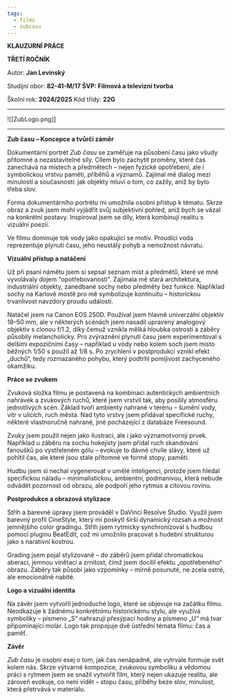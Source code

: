 ```yaml
---
tags:
  - films
  - zubcasu
---
```

**KLAUZURNÍ PRÁCE**

**TŘETÍ ROČNÍK**

Autor: 	**Jan Levínský**

Studijní obor: **82-41-M/17 ŠVP: Filmová a televizní tvorba**

Školní rok: **2024/2025**                            Kód třídy: **22G**

---
![[ZubLogo.png]]

---

**Zub času – Koncepce a tvůrčí záměr**

Dokumentární portrét *Zub času* se zaměřuje na působení času jako všudy přítomné a nezastavitelné síly. Cílem bylo zachytit proměny, které čas zanechává na místech a předmětech – nejen fyzické opotřebení, ale i symbolickou vrstvu paměti, příběhů a významů. Zajímal mě dialog mezi minulostí a současností: jak objekty mluví o tom, co zažily, aniž by bylo třeba slov. 

Forma dokumentárního portrétu mi umožnila osobní přístup k tématu. Skrze obraz a zvuk jsem mohl vyjádřit svůj subjektivní pohled, aniž bych se vázal na konkrétní postavy. Inspiroval jsem se díly, která kombinují realitu s vizuální poezií.

Ve filmu dominuje tok vody jako opakující se motiv. Proudící voda reprezentuje plynutí času, jeho neustálý pohyb a nemožnost návratu.

**Vizuální přístup a natáčení**

Už při psaní námětu jsem si sepsal seznam míst a předmětů, které ve mně vyvolávaly dojem "opotřebovanosti". Zajímala mě stará architektura, industriální objekty, zanedbané sochy nebo předměty bez funkce. Například sochy na Karlově mostě pro mě symbolizuje kontinuitu – historickou trvanlivost navzdory proudu událostí.

Natáčel jsem na Canon EOS 250D. Používal jsem hlavně univerzální objektiv 18–50 mm, ale v některých scénách jsem nasadil upravený analogový objektiv s clonou f/1.2, díky čemuž vznikla mělká hloubka ostrosti a záběry působily melancholicky. Pro zvýraznění plynutí času jsem experimentoval s delšími expozičními časy – například u vody nebo kolem soch jsem místo běžných 1/50 s použil až 1/8 s. Po zrychlení v postprodukci vznikl efekt „duchů“, tedy rozmazaného pohybu, který podtrhl pomíjivost zachyceného okamžiku.

**Práce se zvukem**

Zvuková složka filmu je postavená na kombinaci autentických ambientních nahrávek a zvukových ruchů, které jsem vrstvil tak, aby posílily atmosféru jednotlivých scén. Základ tvoří ambienty nahrané v terénu – šumění vody, vítr v ulicích, ruch města. Nad tyto vrstvy jsem přidával specifické ruchy, některé vlastnoručně nahrané, jiné pocházející z databáze Freesound.

Zvuky jsem použil nejen jako ilustraci, ale i jako významotvorný prvek. Například u záběru na sochu hokejisty jsem přidal ruch skandování fanoušků po vystřeleném gólu – evokuje to dávné chvíle slávy, které už pohltil čas, ale které jsou stále přítomné ve formě stopy, paměti.

Hudbu jsem si nechal vygenerovat v umělé inteligenci, protože jsem hledal specifickou náladu – minimalistickou, ambientní, podmanivou, která nebude odvádět pozornost od obrazu, ale podpoří jeho rytmus a citovou rovinu.

**Postprodukce a obrazová stylizace**

Střih a barevné úpravy jsem prováděl v DaVinci Resolve Studio. Využil jsem barevný profil CineStyle, který mi poskytl širší dynamický rozsah a možnost jemnějšího color gradingu. Střih jsem rytmicky synchronizoval s hudbou pomocí pluginu BeatEdit, což mi umožnilo pracovat s hudební strukturou jako s narativní kostrou.

Grading jsem pojal stylizovaně – do záběrů jsem přidal chromatickou aberaci, jemnou vinětaci a zrnitost, čímž jsem docílil efektu „opotřebeného“ obrazu. Záběry tak působí jako vzpomínky – mírně posunuté, ne zcela ostré, ale emocionálně nabité.

**Logo a vizuální identita**

Na závěr jsem vytvořil jednoduché logo, které se objevuje na začátku filmu. Neodkazuje k žádnému konkrétnímu historickému stylu, ale využívá symboliky – písmeno „S“ nahrazují přesýpací hodiny a písmeno „U“ má tvar připomínající molár. Logo tak propojuje dvě ústřední témata filmu: čas a paměť.

**Závěr**

*Zub času* je osobní esej o tom, jak čas nenápadně, ale vytrvale formuje svět kolem nás. Skrze výtvarné kompozice, zvukovou symboliku a vědomou práci s rytmem jsem se snažil vytvořit film, který nejen ukazuje realitu, ale zároveň evokuje, co není vidět – stopu času, příběhy beze slov, minulost, která přetrvává v materiálu.